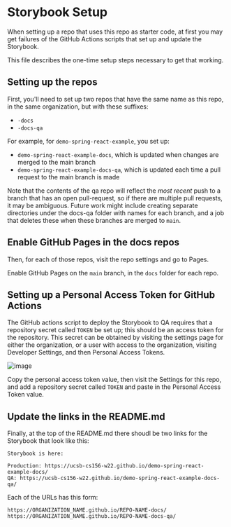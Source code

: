 # Storybook Setup

When setting up a repo that uses this repo as starter code, at first you may get
failures of the GitHub Actions scripts that set up and update the Storybook.

This file describes the one-time setup steps necessary to get that working.

## Setting up the repos

First, you'll need to set up two repos that have the same name as this repo, in the same organization, but with these suffixes:

* `-docs`
* `-docs-qa`

For example, for `demo-spring-react-example`, you set up:

* `demo-spring-react-example-docs`, which is updated when changes are merged to the main branch
* `demo-spring-react-example-docs-qa`, which is updated each time a pull request to the main branch is made

Note that the contents of the qa repo will reflect the *most recent* push to a branch that has an open pull-request, so if there are multiple pull requests,
it may be ambiguous.  Future work might include creating separate directories under the docs-qa folder with names for each branch, and a job that deletes these when these branches are merged to `main`.

## Enable GitHub Pages in the docs repos

Then, for each of those repos, visit the repo settings and go to Pages.

Enable GitHub Pages on the `main` branch, in the `docs` folder for each repo.


## Setting up a Personal Access Token for GitHub Actions

The GitHub actions script to deploy the Storybook to QA requires that a repository secret called `TOKEN` be set up; this should be an access token for the repository.   This secret can be obtained by visiting the settings page for either the organization, or a user with access to the organization, visiting Developer Settings, and then Personal Access Tokens. 

![image](https://user-images.githubusercontent.com/1119017/147836507-0190801c-ce94-4e5a-9abe-6a1d2d0455af.png)

Copy the personal access token value, then visit the Settings for this repo, and add a repository secret called `TOKEN` and paste in the Personal Access Token value.

## Update the links in the README.md

Finally, at the top of the README.md there shoudl be two links for the Storybook that look like this:

```
Storybook is here:

Production: https://ucsb-cs156-w22.github.io/demo-spring-react-example-docs/
QA: https://ucsb-cs156-w22.github.io/demo-spring-react-example-docs-qa/
```

Each of the URLs has this form:

```
https://ORGANIZATION_NAME.github.io/REPO-NAME-docs/
https://ORGANIZATION_NAME.github.io/REPO-NAME-docs-qa/

```
